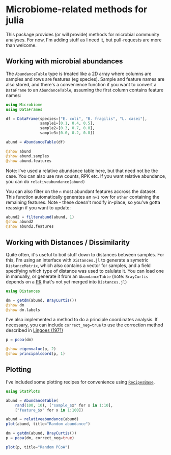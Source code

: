 # Microbiome-related methods for julia

This package provides (or will provide) methods for microbial community
analyses. For now, I'm adding stuff as I need it, but pull-requests are more
than welcome.

## Working with microbial abundances

The `AbundanceTable` type is treated like a 2D array where columns are samples
and rows are features (eg species). Sample and feature names are also stored,
and there's a convenience function if you want to convert a `DataFrame` to an
`AbundanceTable`, assuming the first column contains feature names:

```julia
using Microbiome
using DataFrames

df = DataFrame(species=["E. coli", "B. fragilis", "L. casei"],
               sample1=[0.1, 0.4, 0.5],
               sample2=[0.3, 0.7, 0.0],
               sample3=[0.0, 0.2, 0.8])

abund = AbundanceTable(df)

@show abund
@show abund.samples
@show abund.features
```

Note: I've used a relative abundance table here, but that need not be the case.
You can also use raw counts, RPK etc. If you want relative abundance, you can
do `relativeabundance(abund)`

You can also filter on the `n` most abundant features accross the dataset. This
function automatically generates an `n+1` row for `other` containing the
remaining features. Note - these doesn't modify in-place, so you've gotta
reassign if you want to update:

```julia
abund2 = filterabund(abund, 1)
@show abund2
@show abund2.features
```

## Working with Distances / Dissimilarity

Quite often, it's useful to boil stuff down to distances between samples. For
this, I'm using an interface with `Distances.jl` to generate a symetric
`DistanceMatrix`, which also contains a vector for samples, and a field
specifying which type of distance was used to calulate it. You can load one
in manually, or generate it from an `AbundanceTable` (note: `BrayCurtis` depends
on a [PR][1] that's not yet merged into `Distances.jl`)

```julia
using Distances

dm = getdm(abund, BrayCurtis())
@show dm
@show dm.labels
```

I've also implemented a method to do a principle coordinates analysis. If
necessary, you can include `correct_neg=true` to use the correction method
described in [Lingoes (1971)][2]

```julia
p = pcoa(dm)

@show eigenvalue(p, 2)
@show principalcoord(p, 1)
```

## Plotting

I've included some plotting recipes for convenience using [`RecipesBase`][3].

```julia
using StatPlots

abund = AbundanceTable(
    rand(100, 10), ["sample_$x" for x in 1:10],
    ["feature_$x" for x in 1:100])

abund = relativeabundance(abund)
plot(abund, title="Random abundance")

dm = getdm(abund, BrayCurtis())
p = pcoa(dm, correct_neg=true)

plot(p, title="Random PCoA")
```



[1]: https://github.com/JuliaStats/Distances.jl/pull/76
[2]: https://doi.org/10.1007/BF02291398
[3]: https://github.com/juliaplots/recipesbase.jl
